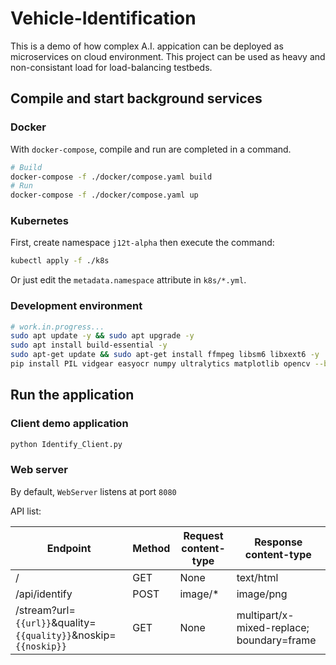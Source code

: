 # Vehicle-Identification

This is a demo of how complex A.I. appication can be deployed as microservices on cloud environment. This project can be used as heavy and non-consistant load for load-balancing testbeds.

## Compile and start background services

### Docker

With `docker-compose`, compile and run are completed in a command.

```bash
# Build
docker-compose -f ./docker/compose.yaml build
# Run
docker-compose -f ./docker/compose.yaml up
```

### Kubernetes

First, create namespace `j12t-alpha` then execute the command:

```bash
kubectl apply -f ./k8s
```

Or just edit the `metadata.namespace` attribute in `k8s/*.yml`.

### Development environment

```bash
# work.in.progress...
sudo apt update -y && sudo apt upgrade -y
sudo apt install build-essential -y
sudo apt-get update && sudo apt-get install ffmpeg libsm6 libxext6 -y
pip install PIL vidgear easyocr numpy ultralytics matplotlib opencv --break-system-packages
```

## Run the application

### Client demo application

```bash
python Identify_Client.py
```

### Web server

By default, `WebServer` listens at port `8080`

API list:

| Endpoint                                                        | Method | Request content-type | Response content-type                     |
|-----------------------------------------------------------------|--------|----------------------|-------------------------------------------|
| /                                                               | GET    | None                 | text/html                                 |
| /api/identify                                                   | POST   | image/*              | image/png                                 |
| /stream?url=`{{url}}`&quality=`{{quality}}`&noskip=`{{noskip}}` | GET    | None                 | multipart/x-mixed-replace; boundary=frame |